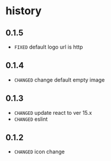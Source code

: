 # history

## 0.1.5

* `FIXED` default logo url is http

## 0.1.4

* `CHANGED` change default empty image

## 0.1.3

* `CHANGED` update react to ver 15.x
* `CHANGED` eslint

## 0.1.2

* `CHANGED` icon change